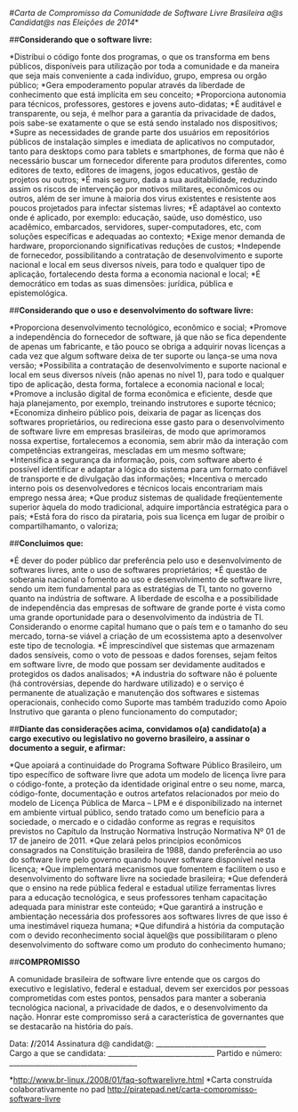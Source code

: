 #**Carta de Compromisso da Comunidade de Software Livre* Brasileira a@s Candidat@s nas Eleições de 2014**

##**Considerando que o software livre:**

*Distribui o código fonte dos programas, o que os transforma em bens públicos, disponíveis para utilização por toda a comunidade e da maneira que seja mais conveniente a cada indivíduo, grupo, empresa ou orgão público;
*Gera empoderamento popular através da liberdade de conhecimento que está implícita em seu conceito;
*Proporciona autonomia para técnicos, professores, gestores e jovens auto-didatas;
*É auditável e transparente, ou seja, é melhor para a garantia da privacidade de dados, pois sabe-se exatamente o que se está sendo instalado nos dispositivos;
*Supre as necessidades de grande parte dos usuários em repositórios públicos de instalação simples e imediata de aplicativos no computador, tanto para desktops como para tablets e smartphones, de forma que não é necessário buscar um fornecedor diferente para produtos diferentes, como editores de texto, editores de imagens, jogos educativos, gestão de projetos ou outros;
*É mais seguro, dada a sua auditabilidade, reduzindo assim os riscos de intervenção por motivos militares, econômicos ou outros, além de ser imune à maioria dos virus existentes e resistente aos poucos projetados para infectar sistemas livres;
*É adaptável ao contexto onde é aplicado, por exemplo: educação, saúde, uso doméstico, uso acadêmico, embarcados, servidores, super-computadores, etc, com soluções específicas e adequadas ao contexto;
*Exige menor demanda de hardware, proporcionando significativas reduções de custos;
*Independe de fornecedor, possibilitando a contratação de desenvolvimento e suporte nacional e local em seus diversos níveis, para todo e qualquer tipo de aplicação, fortalecendo desta forma a economia nacional e local;
*É democrático em todas as suas dimensões: jurídica, pública e epistemológica.

##**Considerando que o uso e desenvolvimento do software livre:**

*Proporciona desenvolvimento tecnológico, econômico e social;
*Promove a independência do fornecedor de software, já que não se fica dependente de apenas um fabricante, e tão pouco se obriga a adquirir novas licenças a cada vez que algum software deixa de ter suporte ou lança-se uma nova versão;
*Possibilita a contratação de  desenvolvimento e suporte nacional e local em seus diversos níveis (não  apenas no nível 1), para todo e qualquer tipo de aplicação, desta forma, fortalece a economia nacional e local;
*Promove a inclusão digital de forma econômica e eficiente, desde que haja planejamento, por exemplo, treinando instrutores e suporte técnico;
*Economiza dinheiro público pois, deixaria de pagar as licenças dos softwares proprietários, ou redireciona esse gasto para o desenvolvimento de software livre em empresas brasileiras, de modo que aprimoramos nossa expertise, fortalecemos a economia, sem abrir mão da interação com competências extrangeiras, mescladas em um mesmo software;
*Intensifica a segurança da informação, pois, com software aberto é possível identificar e adaptar a lógica do sistema para um formato confiável de transporte e de divulgação das informações;
*Incentiva o mercado interno pois os desenvolvedores e técnicos locais encontrariam mais emprego nessa área;
*Que produz sistemas de qualidade freqüentemente superior àquela do modo tradicional, adquire importância estratégica para o país;
*Está fora do risco da pirataria, pois sua licença em lugar de proibir o compartilhamanto, o valoriza;

##**Concluimos que:**

*É dever do poder público dar preferência pelo uso e desenvolvimento de softwares livres, ante o uso de softwares proprietários;
*É questão de soberania nacional o fomento ao uso e desenvolvimento de software livre, sendo um item fundamental para as estratégias de TI, tanto no governo quanto na indústria de software. A liberdade de escolha e a possibilidade de independência das empresas de software de grande porte é vista como uma grande oportunidade para o desenvolvimento da indústria de TI. Considerando o enorme capital humano que o país tem e o tamanho do seu mercado, torna-se viável a criação de um ecossistema apto a desenvolver este tipo de tecnologia.
*É imprescindível que sistemas que armazenam dados sensíveis, como o voto de pessoas e dados forenses, sejam feitos em software livre, de modo que possam ser devidamente auditados e protegidos os dados analisados;
*A industria do software não é poluente (há controvérsias, depende do hardware utilizado) e o serviço é permanente de atualização e manutenção dos softwares e sistemas operacionais, conhecido como Suporte mas também traduzido como Apoio Instrutivo que garanta o pleno funcionamento do computador;

##**Diante das considerações acima, convidamos o(a) candidato(a) a cargo executivo ou legislativo no governo brasileiro, a assinar o documento a seguir, e afirmar:**

*Que apoiará a continuidade do Programa Software Público Brasileiro, um tipo específico de software livre que adota um modelo de licença livre para o código-fonte, a proteção da identidade original entre o seu nome, marca, código-fonte, documentação e outros artefatos relacionados por meio do modelo de Licença Pública de Marca – LPM e é disponibilizado na internet em ambiente virtual público, sendo tratado como um benefício para a sociedade, o mercado e o cidadão conforme as regras e requisitos previstos no Capítulo da Instrução Normativa Instrução Normativa Nº 01 de 17 de janeiro de 2011.
*Que zelará pelos princípios econômicos consagrados na Constituição brasileira de 1988, dando preferência ao uso do software livre pelo governo quando houver software disponível nesta licença;
*Que implementará mecanismos que fomentem e facilitem o uso e desenvolvimento do software livre na sociedade brasileira;
*Que defenderá que o ensino na rede pública federal e estadual utilize ferramentas livres para a educação tecnológica, e seus professores tenham capacitação adequada para ministrar este conteúdo;
*Que garantirá a instrução e ambientação necessária dos professores aos softwares livres de que isso é uma inestimável riqueza humana;
*Que difundirá a história da computação com o devido reconhecimento social àquel@s que possibilitaram o pleno desenvolvimento do software como um produto do conhecimento humano;


##**COMPROMISSO**

A comunidade brasileira de software livre entende que os cargos do executivo e legislativo, federal e estadual, devem ser exercidos por pessoas comprometidas com estes pontos, pensados para manter a soberania tecnológica nacional, a privacidade de dados, e o desenvolvimento da nação. Honrar este compromisso será a característica de governantes que se destacarão na história do país.


Data: ____/____/2014
Assinatura d@ candidat@: _______________________________
Cargo a que se candidata: ______________________________
Partido e número: ____________________________________

*http://www.br-linux./2008/01/faq-softwarelivre.html
*Carta construída colaborativamente no pad http://piratepad.net/carta-compromisso-software-livre
